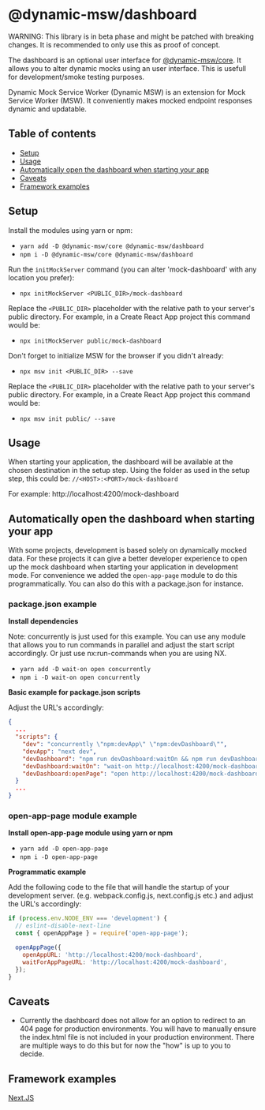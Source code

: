 # @dynamic-msw/dashboard

WARNING: This library is in beta phase and might be patched with breaking changes. It is recommended to only use this as proof of concept.

The dashboard is an optional user interface for [@dynamic-msw/core](https://github.com/dynamicmsw/dynamic-msw/tree/main/libs/core/README.md). It allows you to alter dynamic mocks using an user interface. This is usefull for development/smoke testing purposes.

Dynamic Mock Service Worker (Dynamic MSW) is an extension for Mock Service Worker (MSW). It conveniently makes mocked endpoint responses dynamic and updatable.

## Table of contents

- [Setup](#setup)
- [Usage](#usage)
- [Automatically open the dashboard when starting your app](#automatically-open-the-dashboard-when-starting-your-app)
- [Caveats](#caveats)
- [Framework examples](#framework-examples)

## Setup

Install the modules using yarn or npm:

- `yarn add -D @dynamic-msw/core @dynamic-msw/dashboard`
- `npm i -D @dynamic-msw/core @dynamic-msw/dashboard`

Run the `initMockServer` command (you can alter 'mock-dashboard' with any location you prefer):

- `npx initMockServer <PUBLIC_DIR>/mock-dashboard`

Replace the `<PUBLIC_DIR>` placeholder with the relative path to your server's public directory. For example, in a Create React App project this command would be:

- `npx initMockServer public/mock-dashboard`

Don't forget to initialize MSW for the browser if you didn't already:

- `npx msw init <PUBLIC_DIR> --save`

Replace the `<PUBLIC_DIR>` placeholder with the relative path to your server's public directory. For example, in a Create React App project this command would be:

- `npx msw init public/ --save`

## Usage

When starting your application, the dashboard will be available at the chosen destination in the setup step.
Using the folder as used in the setup step, this could be:
`//<HOST>:<PORT>/mock-dashboard`

For example: http://localhost:4200/mock-dashboard

## Automatically open the dashboard when starting your app

With some projects, development is based solely on dynamically mocked data. For these projects it can give
a better developer experience to open up the mock dashboard when starting your application in development mode. For convenience we added the `open-app-page` module to do this programmatically. You can also do this with a package.json for instance.

### package.json example

**Install dependencies**

Note: concurrently is just used for this example. You can use any module that allows you to run commands in parallel and adjust the start script accordingly. Or just use nx:run-commands when you are using NX.

- `yarn add -D wait-on open concurrently`
- `npm i -D wait-on open concurrently`

**Basic example for package.json scripts**

Adjust the URL's accordingly:

```json
{
  ...
  "scripts": {
    "dev": "concurrently \"npm:devApp\" \"npm:devDashboard\"",
    "devApp": "next dev",
    "devDashboard": "npm run devDashboard:waitOn && npm run devDashboard:openPage",
    "devDashboard:waitOn": "wait-on http://localhost:4200/mock-dashboard",
    "devDashboard:openPage": "open http://localhost:4200/mock-dashboard",
  }
  ...
}
```

### open-app-page module example

**Install open-app-page module using yarn or npm**

- `yarn add -D open-app-page`
- `npm i -D open-app-page`

**Programmatic example**

Add the following code to the file that will handle the startup of your development server. (e.g. webpack.config.js, next.config.js etc.) and adjust the URL's accordingly:

```js
if (process.env.NODE_ENV === 'development') {
  // eslint-disable-next-line
  const { openAppPage } = require('open-app-page');

  openAppPage({
    openAppURL: 'http://localhost:4200/mock-dashboard',
    waitForAppPageURL: 'http://localhost:4200/mock-dashboard',
  });
}
```

## Caveats

- Currently the dashboard does not allow for an option to redirect to an 404 page for production environments.
  You will have to manually ensure the index.html file is not included in your production environment.
  There are multiple ways to do this but for now the "how" is up to you to decide.

## Framework examples

[Next.JS](https://github.com/dynamicmsw/dynamic-msw/tree/main/examples/next/)
